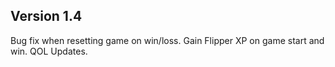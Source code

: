 ## Version 1.4
Bug fix when resetting game on win/loss.
Gain Flipper XP on game start and win.
QOL Updates.
